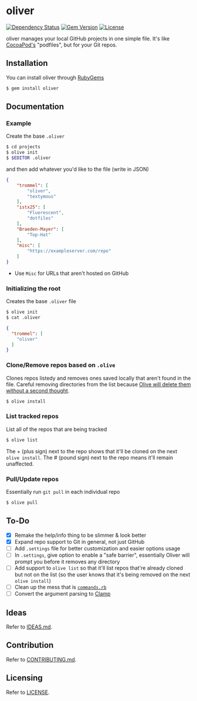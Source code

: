 oliver
======

[![Dependency Status](http://img.shields.io/gemnasium/trommel/oliver.svg)](https://gemnasium.com/trommel/oliver)
[![Gem Version](http://img.shields.io/gem/v/oliver.svg)](https://rubygems.org/gems/oliver)
[![License](http://img.shields.io/:license-mit-blue.svg)](http://trommel.mit-license.org)


oliver manages your local GitHub projects in one simple file. It's like
[CocoaPod's](http://cocoapods.org/) "podfiles", but for your Git repos.

Installation
------------

You can install oliver through [RubyGems](https://rubygems.org/gems/oliver)

```bash
$ gem install oliver
```

Documentation
----

### Example

Create the base `.oliver`

```bash
$ cd projects
$ olive init
$ $EDITOR .oliver
```
and then add whatever you'd like to the file (write in JSON)

```json
{
	"trommel": [
		"oliver",
		"textymous"
	],
	"istx25": [
		"Fluorescent",
		"dotfiles"
	],
	"Braeden-Mayer": [
		"Top-Hat"
	],
	"misc": [
		"https://exampleserver.com/repo"
	]
}
```

- Use `Misc` for URLs that aren't hosted on GitHub

### Initializing the root

Creates the base `.oliver` file

```bash
$ olive init
$ cat .oliver
```

```json
{
  "trommel": [
    "oliver"
  ]
}
```

### Clone/Remove repos based on `.olive`

Clones repos listedy and
removes ones saved locally that aren't found
in the file. Careful removing directories from the list because
[Olive will delete them without a second thought](#to-do).

```bash
$ olive install
```

### List tracked repos

List all of the repos that are being tracked

```bash
$ olive list
```

The + (plus sign) next to the repo shows that it'll be cloned on the next
`olive install`. The # (pound sign) next to the repo
means it'll remain unaffected.

### Pull/Update repos

Essentially run `git pull` in each
individual repo

```bash
$ olive pull
```

To-Do
-----

- [x] Remake the help/info thing to be slimmer & look better
- [x] Expand repo support to Git in general, not just GitHub
- [ ] Add `.settings` file for better customization and easier options usage
- [ ] In `.settings`, give option to enable a "safe barrier", essentially
Oliver will prompt you before it removes any directory
- [ ] Add support to `olive list` so that it'll list repos that're already cloned but not on the list (so the user knows that it's being removed on the next `olive install`)
- [ ] Clean up the mess that is [`commands.rb`](https://github.com/trommel/oliver/blob/cleanup/lib/oliver/commands.rb)
- [ ] Convert the argument parsing to [Clamp](https://github.com/mdub/clamp)

Ideas
-----
Refer to [IDEAS.md](IDEAS.md).

Contribution
------------
Refer to [CONTRIBUTING.md](CONTRIBUTING.md).

Licensing
---------
Refer to [LICENSE](LICENSE).
